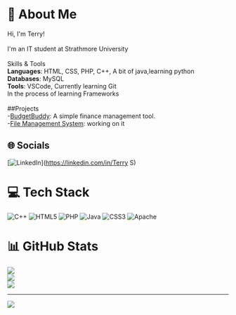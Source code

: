 # 💫 About Me
Hi, I'm Terry!<br><br> I'm an IT student at Strathmore University<br><br> Skills & Tools<br>**Languages**: HTML, CSS, PHP, C++, A bit of java,learning python <br>**Databases**: MySQL<br>**Tools**: VSCode, Currently learning Git<br>In the process of learning Frameworks<br><br>##Projects<br>-[BudgetBuddy](https://github.com/terry-sharon/budgetbuddy): A simple finance management tool.<br>-[File Management System](https://github.com/terry-sharon/File-Management-System): working on it


## 🌐 Socials
[![LinkedIn](https://img.shields.io/badge/LinkedIn-%230077B5.svg?logo=linkedin&logoColor=white)](https://linkedin.com/in/Terry S) 

# 💻 Tech Stack
![C++](https://img.shields.io/badge/c++-%2300599C.svg?style=for-the-badge&logo=c%2B%2B&logoColor=white) ![HTML5](https://img.shields.io/badge/html5-%23E34F26.svg?style=for-the-badge&logo=html5&logoColor=white) ![PHP](https://img.shields.io/badge/php-%23777BB4.svg?style=for-the-badge&logo=php&logoColor=white) ![Java](https://img.shields.io/badge/java-%23ED8B00.svg?style=for-the-badge&logo=openjdk&logoColor=white) ![CSS3](https://img.shields.io/badge/css3-%231572B6.svg?style=for-the-badge&logo=css3&logoColor=white) ![Apache](https://img.shields.io/badge/apache-%23D42029.svg?style=for-the-badge&logo=apache&logoColor=white)
# 📊 GitHub Stats
![](https://github-readme-stats.vercel.app/api?username=terry-sharon&theme=dark&hide_border=false&include_all_commits=false&count_private=false)<br/>
![](https://github-readme-streak-stats.herokuapp.com/?user=terry-sharon&theme=dark&hide_border=false)<br/>
![](https://github-readme-stats.vercel.app/api/top-langs/?username=terry-sharon&theme=dark&hide_border=false&include_all_commits=false&count_private=false&layout=compact)

---
[![](https://visitcount.itsvg.in/api?id=terry-sharon&icon=4&color=9)](https://visitcount.itsvg.in)

